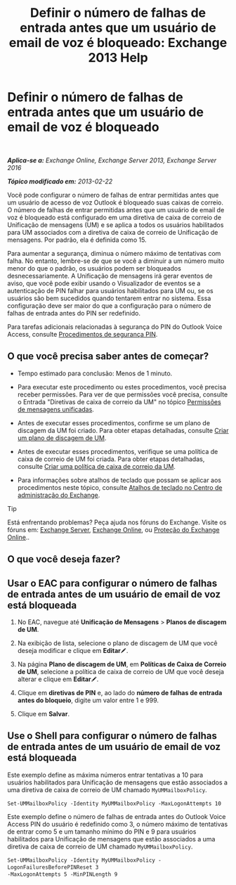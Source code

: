 ﻿---
title: 'Definir o número de falhas de entrada antes que um usuário de email de voz é bloqueado: Exchange 2013 Help'
TOCTitle: Definir o número de falhas de entrada antes que um usuário de email de voz é bloqueado
ms:assetid: 855e1980-2868-4983-b097-0b5f63f202b8
ms:mtpsurl: https://technet.microsoft.com/pt-br/library/Bb123544(v=EXCHG.150)
ms:contentKeyID: 50556220
ms.date: 05/22/2018
mtps_version: v=EXCHG.150
ms.translationtype: MT
---

# Definir o número de falhas de entrada antes que um usuário de email de voz é bloqueado

 

_**Aplica-se a:** Exchange Online, Exchange Server 2013, Exchange Server 2016_

_**Tópico modificado em:** 2013-02-22_

Você pode configurar o número de falhas de entrar permitidas antes que um usuário de acesso de voz Outlook é bloqueado suas caixas de correio. O número de falhas de entrar permitidas antes que um usuário de email de voz é bloqueado está configurado em uma diretiva de caixa de correio de Unificação de mensagens (UM) e se aplica a todos os usuários habilitados para UM associados com a diretiva de caixa de correio de Unificação de mensagens. Por padrão, ela é definida como 15.

Para aumentar a segurança, diminua o número máximo de tentativas com falha. No entanto, lembre-se de que se você a diminuir a um número muito menor do que o padrão, os usuários podem ser bloqueados desnecessariamente. A Unificação de mensagens irá gerar eventos de aviso, que você pode exibir usando o Visualizador de eventos se a autenticação de PIN falhar para usuários habilitados para UM ou, se os usuários são bem sucedidos quando tentarem entrar no sistema. Essa configuração deve ser maior do que a configuração para o número de falhas de entrada antes do PIN ser redefinido.

Para tarefas adicionais relacionadas à segurança do PIN do Outlook Voice Access, consulte [Procedimentos de segurança PIN](pin-security-procedures-exchange-2013-help.md).

## O que você precisa saber antes de começar?

  - Tempo estimado para conclusão: Menos de 1 minuto.

  - Para executar este procedimento ou estes procedimentos, você precisa receber permissões. Para ver de que permissões você precisa, consulte o Entrada "Diretivas de caixa de correio da UM" no tópico [Permissões de mensagens unificadas](unified-messaging-permissions-exchange-2013-help.md).

  - Antes de executar esses procedimentos, confirme se um plano de discagem da UM foi criado. Para obter etapas detalhadas, consulte [Criar um plano de discagem de UM](create-a-um-dial-plan-exchange-2013-help.md).

  - Antes de executar esses procedimentos, verifique se uma política de caixa de correio de UM foi criada. Para obter etapas detalhadas, consulte [Criar uma política de caixa de correio da UM](create-a-um-mailbox-policy-exchange-2013-help.md).

  - Para informações sobre atalhos de teclado que possam se aplicar aos procedimentos neste tópico, consulte [Atalhos de teclado no Centro de administração do Exchange](keyboard-shortcuts-in-the-exchange-admin-center-exchange-online-protection-help.md).


> [!TIP]
> Está enfrentando problemas? Peça ajuda nos fóruns do Exchange. Visite os fóruns em: <A href="https://go.microsoft.com/fwlink/p/?linkid=60612">Exchange Server</A>, <A href="https://go.microsoft.com/fwlink/p/?linkid=267542">Exchange Online</A>, ou <A href="https://go.microsoft.com/fwlink/p/?linkid=285351">Proteção do Exchange Online</A>..



## O que você deseja fazer?

## Usar o EAC para configurar o número de falhas de entrada antes de um usuário de email de voz está bloqueada

1.  No EAC, navegue até **Unificação de Mensagens** \> **Planos de discagem de UM**.

2.  Na exibição de lista, selecione o plano de discagem de UM que você deseja modificar e clique em **Editar**![Ícone de edição](images/JJ218640.6f53ccb2-1f13-4c02-bea0-30690e6ea71d(EXCHG.150).gif "Ícone de edição").

3.  Na página **Plano de discagem de UM**, em **Políticas de Caixa de Correio de UM**, selecione a política de caixa de correio de UM que você deseja alterar e clique em **Editar**![Ícone de edição](images/JJ218640.6f53ccb2-1f13-4c02-bea0-30690e6ea71d(EXCHG.150).gif "Ícone de edição").

4.  Clique em **diretivas de PIN** e, ao lado do **número de falhas de entrada antes do bloqueio**, digite um valor entre 1 e 999.

5.  Clique em **Salvar**.

## Use o Shell para configurar o número de falhas de entrada antes de um usuário de email de voz está bloqueada

Este exemplo define as máxima números entrar tentativas a 10 para usuários habilitados para Unificação de mensagens que estão associados a uma diretiva de caixa de correio de UM chamado `MyUMMailboxPolicy`.

    Set-UMMailboxPolicy -Identity MyUMMailboxPolicy -MaxLogonAttempts 10

Este exemplo define o número de falhas de entrada antes do Outlook Voice Access PIN do usuário é redefinido como 3, o número máximo de tentativas de entrar como 5 e um tamanho mínimo do PIN e 9 para usuários habilitados para Unificação de mensagens que estão associados a uma diretiva de caixa de correio de UM chamado `MyUMMailboxPolicy`.

    Set-UMMailboxPolicy -Identity MyUMMailboxPolicy -LogonFailuresBeforePINReset 3
    -MaxLogonAttempts 5 -MinPINLength 9

